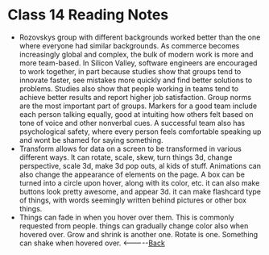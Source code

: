 # Class 14 Reading Notes
* Rozovskys group with different backgrounds worked better than the one where everyone had similar backgrounds. As commerce becomes increasingly global and complex, the bulk of modern work is more and more team-based. In Silicon Valley, software engineers are encouraged to work together, in part because studies show that groups tend to innovate faster, see mistakes more quickly and find better solutions to problems. Studies also show that people working in teams tend to achieve better results and report higher job satisfaction. Group norms are the most important part of groups.  Markers for a good team include each person talking equally, good at intuiting how others felt based on tone of voice and other nonverbal cues. A successful team also has psychological safety, where every person feels comfortable speaking up and wont be shamed for saying something. 
* Transform allows for data on a screen to be transformed in various different ways. It can rotate, scale, skew, turn things 3d, change perspective, scale 3d, make 3d pop outs, al kids of stuff. Animations can also change the appearance of elements on the page. A box can be turned into a circle upon hover, along with its color, etc. it can also make buttons look pretty awesome, and appear 3d. it can make flashcard type of things, with words seemingly written behind pictures or other box things. 
* Things can fade in when you hover  over them. This is commonly requested from people. things can gradually change color also when hovered over. Grow and shrink is another one. Rotate is one. Something can shake when hovered over. 
<-----[Back](../README.md)